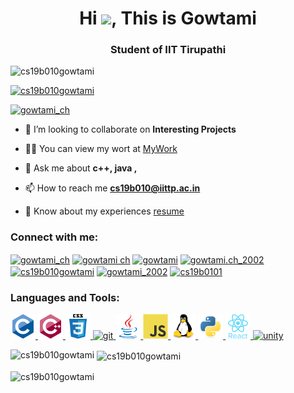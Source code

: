 <h1 align="center">Hi <img src="https://media.giphy.com/media/hvRJCLFzcasrR4ia7z/giphy.gif" width="25px">,  This is Gowtami</h1>
<h3 align="center">Student of IIT Tirupathi</h3>

<p align="left"> <img src="https://komarev.com/ghpvc/?username=cs19b010gowtami&label=Profile%20views&color=0e75b6&style=flat" alt="cs19b010gowtami" /> </p>

<p align="left"> <a href="https://github.com/ryo-ma/github-profile-trophy"><img src="https://github-profile-trophy.vercel.app/?username=cs19b010gowtami" alt="cs19b010gowtami" /></a> </p>

<p align="left"> <a href="https://twitter.com/gowtami_ch" target="blank"><img src="https://img.shields.io/twitter/follow/gowtami_ch?logo=twitter&style=for-the-badge" alt="gowtami_ch" /></a> </p>

- 👯 I’m looking to collaborate on **Interesting Projects**

- 👨‍💻 You can view my wort at [MyWork](https://github.com/CS19B010Gowtami?tab=repositories)

- 💬 Ask me about **c++, java ,**

- 📫 How to reach me **cs19b010@iittp.ac.in**

- 📄 Know about my experiences [resume](resume)

<h3 align="left">Connect with me:</h3>
<p align="left">
<a href="https://twitter.com/gowtami_ch" target="blank"><img align="center" src="https://raw.githubusercontent.com/rahuldkjain/github-profile-readme-generator/master/src/images/icons/Social/twitter.svg" alt="gowtami_ch" height="30" width="40" /></a>
<a href="https://www.linkedin.com/in/gowtami-ch-828a64216/" target="blank"><img align="center" src="https://raw.githubusercontent.com/rahuldkjain/github-profile-readme-generator/master/src/images/icons/Social/linked-in-alt.svg" alt="gowtami ch" height="30" width="40" /></a>
<a href="https://stackoverflow.com/users/gowtami" target="blank"><img align="center" src="https://raw.githubusercontent.com/rahuldkjain/github-profile-readme-generator/master/src/images/icons/Social/stack-overflow.svg" alt="gowtami" height="30" width="40" /></a>
<a href="https://instagram.com/gowtami.ch_2002" target="blank"><img align="center" src="https://raw.githubusercontent.com/rahuldkjain/github-profile-readme-generator/master/src/images/icons/Social/instagram.svg" alt="gowtami.ch_2002" height="30" width="40" /></a>
<a href="https://www.hackerrank.com/cs19b010gowtami" target="blank"><img align="center" src="https://raw.githubusercontent.com/rahuldkjain/github-profile-readme-generator/master/src/images/icons/Social/hackerrank.svg" alt="cs19b010gowtami" height="30" width="40" /></a>
<a href="https://www.leetcode.com/gowtami_2002" target="blank"><img align="center" src="https://raw.githubusercontent.com/rahuldkjain/github-profile-readme-generator/master/src/images/icons/Social/leet-code.svg" alt="gowtami_2002" height="30" width="40" /></a>
<a href="https://auth.geeksforgeeks.org/user/cs19b0101" target="blank"><img align="center" src="https://raw.githubusercontent.com/rahuldkjain/github-profile-readme-generator/master/src/images/icons/Social/geeks-for-geeks.svg" alt="cs19b0101" height="30" width="40" /></a>
</p>

<h3 align="left">Languages and Tools:</h3>
<p align="left"> <a href="https://www.cprogramming.com/" target="_blank"> <img src="https://raw.githubusercontent.com/devicons/devicon/master/icons/c/c-original.svg" alt="c" width="40" height="40"/> </a> <a href="https://www.w3schools.com/cpp/" target="_blank"> <img src="https://raw.githubusercontent.com/devicons/devicon/master/icons/cplusplus/cplusplus-original.svg" alt="cplusplus" width="40" height="40"/> </a> <a href="https://www.w3schools.com/css/" target="_blank"> <img src="https://raw.githubusercontent.com/devicons/devicon/master/icons/css3/css3-original-wordmark.svg" alt="css3" width="40" height="40"/> </a> <a href="https://git-scm.com/" target="_blank"> <img src="https://www.vectorlogo.zone/logos/git-scm/git-scm-icon.svg" alt="git" width="40" height="40"/> </a> <a href="https://www.java.com" target="_blank"> <img src="https://raw.githubusercontent.com/devicons/devicon/master/icons/java/java-original.svg" alt="java" width="40" height="40"/> </a> <a href="https://developer.mozilla.org/en-US/docs/Web/JavaScript" target="_blank"> <img src="https://raw.githubusercontent.com/devicons/devicon/master/icons/javascript/javascript-original.svg" alt="javascript" width="40" height="40"/> </a> <a href="https://www.linux.org/" target="_blank"> <img src="https://raw.githubusercontent.com/devicons/devicon/master/icons/linux/linux-original.svg" alt="linux" width="40" height="40"/> </a> <a href="https://www.python.org" target="_blank"> <img src="https://raw.githubusercontent.com/devicons/devicon/master/icons/python/python-original.svg" alt="python" width="40" height="40"/> </a> <a href="https://reactjs.org/" target="_blank"> <img src="https://raw.githubusercontent.com/devicons/devicon/master/icons/react/react-original-wordmark.svg" alt="react" width="40" height="40"/> </a> <a href="https://unity.com/" target="_blank"> <img src="https://www.vectorlogo.zone/logos/unity3d/unity3d-icon.svg" alt="unity" width="40" height="40"/> </a> </p>

<p><img align="left" src="https://github-readme-stats.vercel.app/api/top-langs?username=cs19b010gowtami&show_icons=true&locale=en&layout=compact" alt="cs19b010gowtami" /></p>

<p>&nbsp;<img align="center" src="https://github-readme-stats.vercel.app/api?username=cs19b010gowtami&show_icons=true&locale=en" alt="cs19b010gowtami" /></p>

<p><img align="center" src="https://github-readme-streak-stats.herokuapp.com/?user=cs19b010gowtami&" alt="cs19b010gowtami" /></p>
